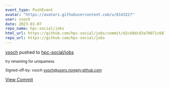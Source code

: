 ```yaml
---
event_type: PushEvent
avatar: "https://avatars.githubusercontent.com/u/814322?"
user: vsoch
date: 2023-01-07
repo_name: hpc-social/jobs
html_url: https://github.com/hpc-social/jobs/commit/d2cb8dc83a78071c687716fe07b73ac11d86be5e
repo_url: https://github.com/hpc-social/jobs
---
```


<a href='https://github.com/vsoch' target='_blank'>vsoch</a> pushed to <a href='https://github.com/hpc-social/jobs' target='_blank'>hpc-social/jobs</a>

<small>try renaming for uniqueness

Signed-off-by: vsoch <vsoch@users.noreply.github.com></small>

<a href='https://github.com/hpc-social/jobs/commit/d2cb8dc83a78071c687716fe07b73ac11d86be5e' target='_blank'>View Commit</a>